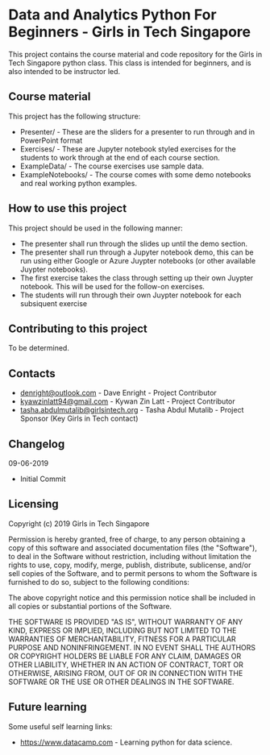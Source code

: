 # Data and Analytics Python For Beginners - Girls in Tech Singapore

This project contains the course material and code repository for the Girls in Tech Singapore python class. This class is intended for beginners, and is also intended to be instructor led.

## Course material

This project has the following structure:

- Presenter/ - These are the sliders for a presenter to run through and in PowerPoint format
- Exercises/ - These are Jupyter notebook styled exercises for the students to work through at the end of each course section.
- ExampleData/ - The course exercises use sample data.
- ExampleNotebooks/ - The course comes with some demo notebooks and real working python examples.

## How to use this project

This project should be used in the following manner:

- The presenter shall run through the slides up until the demo section. 
- The presenter shall run through a Jupyter notebook demo, this can be run using either Google or Azure Juypter notebooks (or other available Juypter notebooks).
- The first exercise takes the class through setting up their own Juypter notebook. This will be used for the follow-on exercises.
- The students will run through their own Juypter notebook for each subsiquent exercise

## Contributing to this project

To be determined.

## Contacts

- denright@outlook.com - Dave Enright - Project Contributor
- kyawzinlatt94@gmail.com - Kywan Zin Latt - Project Contributor
- tasha.abdulmutalib@girlsintech.org - Tasha Abdul Mutalib - Project Sponsor (Key Girls in Tech contact)

## Changelog

09-06-2019

- Initial Commit

## Licensing

Copyright (c) 2019 Girls in Tech Singapore

Permission is hereby granted, free of charge, to any person obtaining a copy
of this software and associated documentation files (the "Software"), to deal
in the Software without restriction, including without limitation the rights
to use, copy, modify, merge, publish, distribute, sublicense, and/or sell
copies of the Software, and to permit persons to whom the Software is
furnished to do so, subject to the following conditions:

The above copyright notice and this permission notice shall be included in all
copies or substantial portions of the Software.

THE SOFTWARE IS PROVIDED "AS IS", WITHOUT WARRANTY OF ANY KIND, EXPRESS OR
IMPLIED, INCLUDING BUT NOT LIMITED TO THE WARRANTIES OF MERCHANTABILITY,
FITNESS FOR A PARTICULAR PURPOSE AND NONINFRINGEMENT. IN NO EVENT SHALL THE
AUTHORS OR COPYRIGHT HOLDERS BE LIABLE FOR ANY CLAIM, DAMAGES OR OTHER
LIABILITY, WHETHER IN AN ACTION OF CONTRACT, TORT OR OTHERWISE, ARISING FROM,
OUT OF OR IN CONNECTION WITH THE SOFTWARE OR THE USE OR OTHER DEALINGS IN THE
SOFTWARE.

## Future learning

Some useful self learning links:

- <https://www.datacamp.com> - Learning python for data science.
